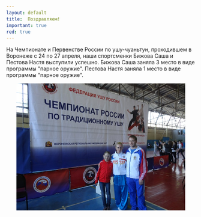 ```yaml
---
layout: default
title:  Поздравляем!
important: true
red: true
---
```

На Чемпионате и Первенстве России по ушу-чуаньтун, проходившем в Воронеже с 24 по 27 апреля, наши спортсменки Бижова Саша и Пестова Настя выступили успешно.
Бижова Саша заняла 3 место в виде программы "парное оружие".
Пестова Настя заняла 1 место в виде программы "парное оружие".
<center><img src='/huabao/shijian/voronezh2014.jpg' width='450'></center>
